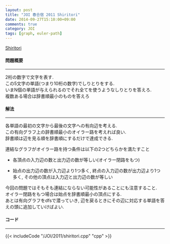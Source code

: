 ```yaml
---
layout: post
title: "JOI 春合宿 2011 Shiritori"
date: 2014-09-27T15:10:00+09:00
comments: true
category: JOI
tags: [graph, euler-path]
---
```


[Shiritori](http://joisc2011.contest.atcoder.jp/tasks/joisc2011_shiritori)

#### 問題概要

****

2桁の数字で文字を表す.  
この5文字の単語(つまり10桁の数字)でしりとりをする.  
いまN個の単語が与えられるのでそれ全てを使うようなしりとりを答えろ.  
複数ある場合は辞書順最小のものを答えろ

#### 解法

****

各単語の最初の文字から最後の文字への有向辺を考える.  
この有向グラフ上の辞書順最小のオイラー路を考えれば良い.  
辞書順は辺を見る順を辞書順にするだけで達成できる.  
  
連結なグラフがオイラー路を持つ条件は以下の2つどちらかを満たすこと  

* 各頂点の入力辺の数と出力辺の数が等しい(オイラー閉路をもつ)

* 始点の出力辺の数が入力辺より1つ多く, 終点の入力辺の数が出力辺より1つ多く, その他の頂点は入力辺と出力辺の数が等しい

今回の問題ではそもそも連結にならない可能性があることにも注意すること.  
オイラー閉路をもつ場合は始点を辞書順最小の頂点にする.  
あとは有向グラフをdfsで潜っていき, 辺を戻るときにその辺に対応する単語を答えの頭に追加していけばよい.

#### コード

****

{{< includeCode "/JOI/2011/shiritori.cpp" "cpp" >}}
